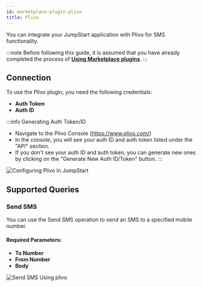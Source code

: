 ```yaml
---
id: marketplace-plugin-plivo
title: Plivo
---
```


You can integrate your JumpStart application with Plivo for SMS functionality.

:::note
Before following this guide, it is assumed that you have already completed the process of **[Using Marketplace plugins](/docs/marketplace/marketplace-overview#using-marketplace-plugins)**.
:::

## Connection

To use the Plivo plugin, you need the following credentials:
- **Auth Token**
- **Auth ID**

:::info Generating Auth Token/ID
- Navigate to the Plivo Console (https://www.plivo.com/)
- In the console, you will see your auth ID and auth token listed under the "API" section.
- If you don't see your auth ID and auth token, you can generate new ones by clicking on the "Generate New Auth ID/Token" button.
:::

<div style={{textAlign: 'center'}}>

<img className="screenshot-full" src="/img/marketplace/plugins/plivo/connection-v2.png" alt="Configuring Plivo In JumpStart" />

</div>

## Supported Queries

### Send SMS

You can use the Send SMS operation to send an SMS to a specified mobile number.

#### Required Parameters: 

- **To Number**
- **From Number**
- **Body**

<div style={{textAlign: 'center'}}>

<img className="screenshot-full" src="/img/marketplace/plugins/plivo/sendsms-v2.png" alt="Send SMS Using plivo" />

</div>